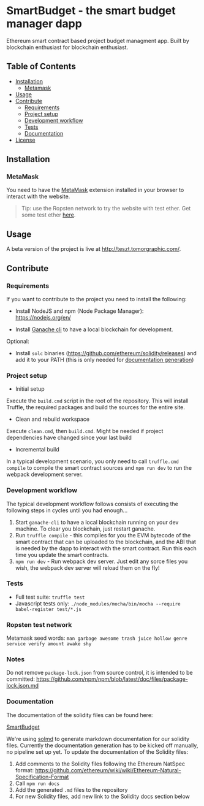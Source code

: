 # SmartBudget - the smart budget manager dapp

Ethereum smart contract based project budget managment app. Built by blockchain enthusiast for blockchain enthusiast.

## Table of Contents

- [Installation](#installation)
  - [Metamask](#metamask)
- [Usage](#usage)
- [Contribute](#contribute)
  - [Requirements](#requirements)
  - [Project setup](#project-setup)
  - [Development workflow](#development-workflow)
  - [Tests](#tests)
  - [Documentation](#documentation)
- [License](#license)

## Installation

### MetaMask

You need to have the [MetaMask](https://metamask.io/) extension installed in your browser to interact with the website.

> Tip: use the Ropsten network to try the website with test ether. Get some test ether [here](https://faucet.ropsten.be/).

## Usage

A beta version of the project is live at http://teszt.tomorgraphic.com/.

## Contribute

### Requirements

If you want to contribute to the project you need to install the following:

- Install NodeJS and npm (Node Package Manager): https://nodejs.org/en/

- Install [Ganache cli](https://github.com/trufflesuite/ganache-cli) to have a local blockchain for development.

Optional:

- Install `solc` binaries (https://github.com/ethereum/solidity/releases) and add it to your PATH (this is only needed for [documentation generation](#documentation))

### Project setup

- Initial setup

Execute the `build.cmd` script in the root of the repository. This will install Truffle, the required packages and build the sources for the entire site.

- Clean and rebuild workspace

Execute `clean.cmd`, then `build.cmd`. Might be needed if project dependencies have changed since your last build

- Incremental build

In a typical development scenario, you only need to call `truffle.cmd compile` to compile the smart contract sources and `npm run dev` to run the webpack development server.

### Development workflow
The typical development workflow follows consists of executing the following steps in cycles until you had enough...

1. Start `ganache-cli` to have a local blockchain running on your dev machine. To clear you blockchain, just restart ganache.
2. Run `truffle compile` - this compiles for you the EVM bytecode of the smart contract that can be uploaded to the blockchain, and the ABI that is needed by the dapp to interact with the smart contract. Run this each time you update the smart contracts.
3. `npm run dev` - Run webpack dev server. Just edit any sorce files you wish, the webpack dev server will reload them on the fly!

### Tests
* Full test suite: `truffle test`
* Javascript tests only: `./node_modules/mocha/bin/mocha --require babel-register test/*.js`

### Ropsten test network
Metamask seed words: `man garbage awesome trash juice hollow genre service verify amount awake shy`

### Notes
Do not remove `package-lock.json` from source control, it is intended to be committed: https://github.com/npm/npm/blob/latest/doc/files/package-lock.json.md

### Documentation

The documentation of the solidity files can be found here:

[SmartBudget](docs/contracts.md/SmartBudget.md)

We're using [solmd](https://github.com/dpilch/solmd) to generate markdown documentation for our solidity files.
Currently the documentation generation has to be kicked off manually, no pipeline set up yet.
To update the documentation of the Solidity files:

1. Add comments to the Solidity files following the Ethereum NatSpec format: https://github.com/ethereum/wiki/wiki/Ethereum-Natural-Specification-Format
1. Call `npm run docs`
1. Add the generated `.md` files to the repository
1. For new Solidity files, add new link to the Solidity docs section below

